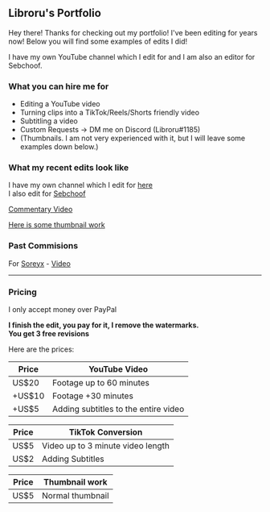 ## Libroru's Portfolio

Hey there! Thanks for checking out my portfolio! I've been editing for years now! Below you will find some examples of edits I did!

I have my own YouTube channel which I edit for and I am also an editor for Sebchoof.

### What you can hire me for

- Editing a YouTube video
- Turning clips into a TikTok/Reels/Shorts friendly video
- Subtitling a video
- Custom Requests -> DM me on Discord (Libroru#1185)
- (Thumbnails. I am not very experienced with it, but I will leave some examples down below.)

### What my recent edits look like

I have my own channel which I edit for [here](https://www.youtube.com/channel/UCpNA4-mfV_bhbcjHBPluRpQ)  
I also edit for [Sebchoof](https://www.youtube.com/user/sebchooo)  

[Commentary Video](https://youtube.com/watch?v=rvv8M5joO_sg)  

[Here is some thumbnail work](https://media.discordapp.net/attachments/264055287479140352/877169203260588082/thumb.png?width=984&height=554) 

### Past Commisions

For [Soreyx](https://www.youtube.com/channel/UCPAHPIf3qG5DfwH99YahM1A) - [Video](https://1drv.ms/v/s!Art90aviZL0fzXXPeznw1ib-_eQZ?e=17p80i)

---

### Pricing

I only accept money over PayPal

**I finish the edit, you pay for it, I remove the watermarks.**  
**You get 3 free revisions**

Here are the prices:

|Price| YouTube Video |
|-----| ----------- |
|US$20| Footage up to 60 minutes |
|+US$10| Footage +30 minutes |
|+US$5| Adding subtitles to the entire video |
  
  
|Price| TikTok Conversion |
|-----| ----------- |
|US$5| Video up to 3 minute video length |
|US$2| Adding Subtitles |
  
  
|Price| Thumbnail work |
|-----| ----------- |
|US$5| Normal thumbnail |
